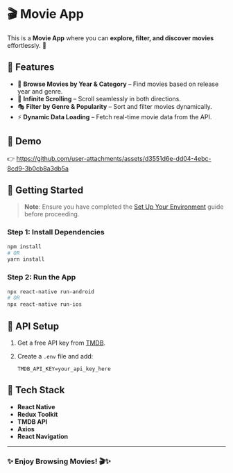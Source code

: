# 🎬 Movie App  

This is a **Movie App** where you can **explore, filter, and discover movies** effortlessly. 🚀  

## 🌟 Features  

- 🎥 **Browse Movies by Year & Category** – Find movies based on release year and genre.  
- 🔄 **Infinite Scrolling** – Scroll seamlessly in both directions.  
- 🎭 **Filter by Genre & Popularity** – Sort and filter movies dynamically.  
- ⚡ **Dynamic Data Loading** – Fetch real-time movie data from the API.  

## 🎥 Demo  

👉   https://github.com/user-attachments/assets/d3551d6e-dd04-4ebc-8cd9-3b0cb8a3db5a



## 🚀 Getting Started  

> **Note**: Ensure you have completed the [Set Up Your Environment](https://reactnative.dev/docs/set-up-your-environment) guide before proceeding.  

### Step 1: Install Dependencies  

```sh
npm install  
# OR  
yarn install  
```  

### Step 2: Run the App  

```sh
npx react-native run-android  
# OR  
npx react-native run-ios  
```  

## 🔑 API Setup  

1. Get a free API key from [TMDB](https://www.themoviedb.org/).  
2. Create a `.env` file and add:  

   ```env
   TMDB_API_KEY=your_api_key_here
   ```  

## 📂 Tech Stack  

- **React Native**  
- **Redux Toolkit**  
- **TMDB API**  
- **Axios**  
- **React Navigation**  

---

### ✨ Enjoy Browsing Movies! 🎬✨

